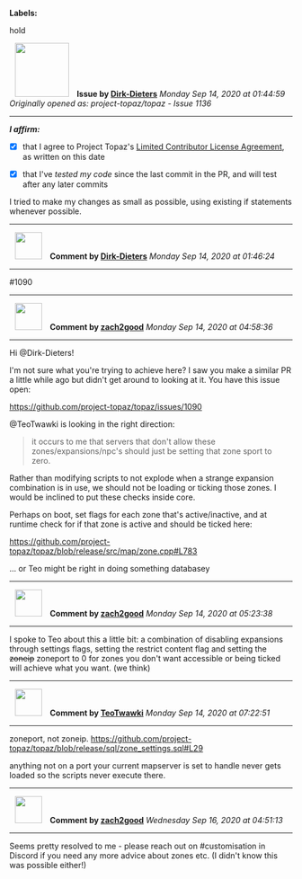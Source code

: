 **Labels:**

hold



<a href="https://github.com/Dirk-Dieters"><img src="https://avatars3.githubusercontent.com/u/35855037?v=4" width="96" height="96" hspace="10"></img></a> **Issue by [Dirk-Dieters](https://github.com/Dirk-Dieters)**
_Monday Sep 14, 2020 at 01:44:59_
_Originally opened as: project-topaz/topaz - Issue 1136_

----

<!-- place 'x' mark between square [] brackets to affirm: -->
**_I affirm:_**
- [x] that I agree to Project Topaz's [Limited Contributor License Agreement](http://project-topaz.com/blob/release/CONTRIBUTOR_AGREEMENT.md), as written on this date
- [x] that I've _tested my code_ since the last commit in the PR, and will test after any later commits

I tried to make my changes as small as possible, using existing if statements whenever possible.


----
<a href="https://github.com/Dirk-Dieters"><img src="https://avatars3.githubusercontent.com/u/35855037?v=4" width="48" height="48" hspace="10"></img></a> **Comment by [Dirk-Dieters](https://github.com/Dirk-Dieters)**
_Monday Sep 14, 2020 at 01:46:24_

----

#1090 


----
<a href="https://github.com/zach2good"><img src="https://avatars3.githubusercontent.com/u/1389729?v=4" width="48" height="48" hspace="10"></img></a> **Comment by [zach2good](https://github.com/zach2good)**
_Monday Sep 14, 2020 at 04:58:36_

----

Hi @Dirk-Dieters! 

I'm not sure what you're trying to achieve here? I saw you make a similar PR a little while ago but didn't get around to looking at it. You have this issue open:

https://github.com/project-topaz/topaz/issues/1090

@TeoTwawki is looking in the right direction:

> it occurs to me that servers that don't allow these zones/expansions/npc's should just be setting that zone sport to zero.

Rather than modifying scripts to not explode when a strange expansion combination is in use, we should not be loading or ticking those zones. I would be inclined to put these checks inside core. 

Perhaps on boot, set flags for each zone that's active/inactive, and at runtime check for if that zone is active and should be ticked here:
https://github.com/project-topaz/topaz/blob/release/src/map/zone.cpp#L783

... or Teo might be right in doing something databasey


----
<a href="https://github.com/zach2good"><img src="https://avatars3.githubusercontent.com/u/1389729?v=4" width="48" height="48" hspace="10"></img></a> **Comment by [zach2good](https://github.com/zach2good)**
_Monday Sep 14, 2020 at 05:23:38_

----

I spoke to Teo about this a little bit: a combination of disabling expansions through settings flags, setting the restrict content flag and setting the ~~zoneip~~ zoneport to 0 for zones you don't want accessible or being ticked will achieve what you want. (we think)


----
<a href="https://github.com/TeoTwawki"><img src="https://avatars0.githubusercontent.com/u/6871475?v=4" width="48" height="48" hspace="10"></img></a> **Comment by [TeoTwawki](https://github.com/TeoTwawki)**
_Monday Sep 14, 2020 at 07:22:51_

----

zoneport, not zoneip. https://github.com/project-topaz/topaz/blob/release/sql/zone_settings.sql#L29

anything not on a port your current mapserver is set to handle never gets loaded so the scripts never execute there.


----
<a href="https://github.com/zach2good"><img src="https://avatars3.githubusercontent.com/u/1389729?v=4" width="48" height="48" hspace="10"></img></a> **Comment by [zach2good](https://github.com/zach2good)**
_Wednesday Sep 16, 2020 at 04:51:13_

----

Seems pretty resolved to me - please reach out on #customisation in Discord if you need any more advice about zones etc. (I didn't know this was possible either!)
